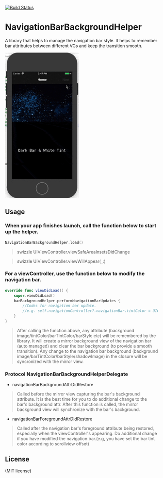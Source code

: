 [![Build Status](https://travis-ci.org/Jerry0523/NavigationBarBackgroundHelper.svg?branch=master)](https://travis-ci.org/Jerry0523/NavigationBarBackgroundHelper)
# NavigationBarBackgroundHelper
A library that helps to manage the navigation bar style. It helps to remember bar attributes between different VCs and keep the transition smooth.

![alt tag](https://raw.githubusercontent.com/Jerry0523/NavigationBarBackgroundHelper/master/screenshot.gif)


Usage
-------

### When your app finishes launch, call the function below to start up the helper.

```swift
NavigationBarBackgroundHelper.load()
```
> swizzle UIViewController.viewSafeAreaInsetsDidChange

> swizzle UIViewController.viewWillAppear(_:)

### For a viewController, use the function below to modify the navigation bar.

```swift
override func viewDidLoad() {
    super.viewDidLoad()
    barBackgroundHelper.performNavigationBarUpdates {
        //Codes for navigation bar update.
        //e.g. self.navigationController?.navigationBar.tintColor = UIColor.white
    }
}
```

>After calling the function above, any attribute (background image/tintColor/barTintColor/barStyle etc) will be remembered by the library. It will create a mirror background view of the navigation bar (auto managed) and clear the bar background (to provide a smooth transition). Any change to the navigation bar background (background image/barTintColor/barStyle/shadowImage) in the closure will be syncronized with the mirror view.

### Protocol NavigationBarBackgroundHelperDelegate

- navigationBarBackgroundAttrDidRestore

>Called before the mirror view capturing the bar's background attribute. It is the best time for you to do additional change to the bar's background attr. After this function is called, the mirror background view will synchronize with the bar's background.

- navigationBarForegroundAttrDidRestore

>Called after the navigation bar's foreground attribute being restored, especially when the viewController's appearing. Do additional change if you have modified the navigation bar.(e.g, you have set the bar tint color according to scrollview offset)


License
-------
(MIT license)


